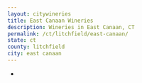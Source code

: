 ```yaml
---
layout: citywineries
title: East Canaan Wineries
description: Wineries in East Canaan, CT
permalink: /ct/litchfield/east-canaan/
state: ct
county: litchfield
city: east canaan
---
```

-
